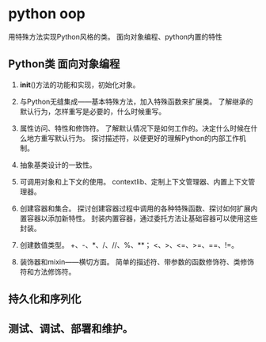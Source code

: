 # python oop
用特殊方法实现Python风格的类。
面向对象编程、python内置的特性

## Python类 面向对象编程
1. __init__()方法的功能和实现，初始化对象。

2. 与Python无缝集成——基本特殊方法，加入特殊函数来扩展类。
   了解继承的默认行为，怎样重写是必要的，什么时候重写。
    
3. 属性访问、特性和修饰符。
   了解默认情况下是如何工作的。决定什么时候在什么地方重写默认行为。
   探讨描述符，以便更好的理解Python的内部工作机制。
   
4. 抽象基类设计的一致性。

5. 可调用对象和上下文的使用。
    contextlib、定制上下文管理器、内置上下文管理器。
    
6. 创建容器和集合。
   探讨创建容器过程中调用的各种特殊函数、探讨如何扩展内置容器以添加新特性。
   封装内置容器，通过委托方法让基础容器可以使用这些封装。
   
7. 创建数值类型。
    +、-、\*、/、//、%、\**；
    <、>、<=、>=、==、!=。
    
8. 装饰器和mixin——横切方面。
    简单的描述符、带参数的函数修饰符、类修饰符和方法修饰符。
    
## 持久化和序列化

## 测试、调试、部署和维护。
    


